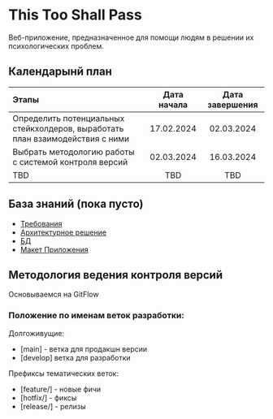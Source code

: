 # This Too Shall Pass 

Веб-приложение, предназначенное для помощи людям в решении их психологических проблем.


## Календарынй план

| Этапы                                                                         | Дата начала | Дата завершения |
| :---------------------------------------------------------------------------- | :---------: | :-------------: |
| Определить потенциальных стейкхолдеров, выработать план взаимодействия с ними | 17.02.2024  |   02.03.2024    |
| Выбрать методологию работы с системой контроля версий                         | 02.03.2024  |   16.03.2024    |
| TBD                                                                           |     TBD     |       TBD       |

## База знаний (пока пусто)
- [Требования](#)
- [Архитектурное решение](#)
- [БД](#)
- [Макет Приложения](#)

## Методология ведения контроля версий

Основываемся на GitFlow

### Положение по именам веток разработки:

Долгоживущие:
- [main] - ветка для продакшн версии
- [develop] ветка для разработки

Префиксы тематических веток:
- [feature/] - новые фичи
- [hotfix/] - фиксы
- [release/] - релизы


<!-- 
1. создается DIT Task с описанием нового функционала или DIT issue с описанием ошибки (или выбирается уже имеющееся)
2. создается ветка на основе master для выполнения полученченого поручения
3. по завершению работы создается Pull request и направляется на резюмирование ответственному за слияние
4. при необходимсоти, поручние переделывается
5. если резюмирование получает положительное решение - ответственный за слияние выполняет Merge pull request -->




